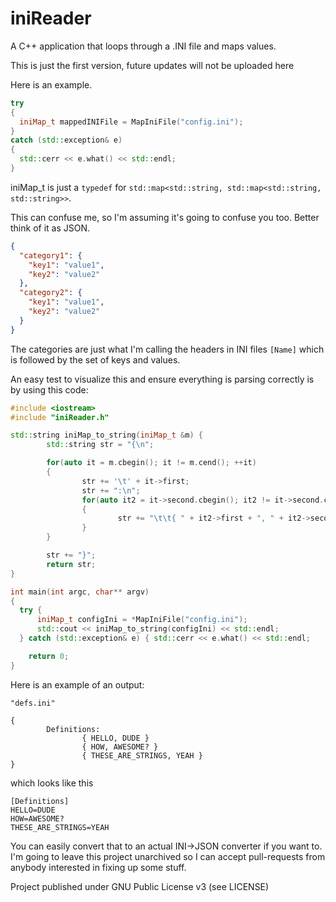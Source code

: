 # iniReader
A C++ application that loops through a .INI file and maps values.

This is just the first version, future updates will not be uploaded here

Here is an example.
```cpp
try
{
  iniMap_t mappedINIFile = MapIniFile("config.ini");
}
catch (std::exception& e)
{
  std::cerr << e.what() << std::endl;
}
```

iniMap_t is just a `typedef` for `std::map<std::string, std::map<std::string, std::string>>`.

This can confuse me, so I'm assuming it's going to confuse you too. Better think of it as JSON.

```json
{
  "category1": {
    "key1": "value1",
    "key2": "value2"
  },
  "category2": {
    "key1": "value1",
    "key2": "value2"
  }
}
```

The categories are just what I'm calling the headers in INI files `[Name]` which is followed by the set of keys and values.

An easy test to visualize this and ensure everything is parsing correctly is by using this code:

```cpp
#include <iostream>
#include "iniReader.h"

std::string iniMap_to_string(iniMap_t &m) {
        std::string str = "{\n";

        for(auto it = m.cbegin(); it != m.cend(); ++it)
        {
                str += '\t' + it->first;
                str += ":\n";
                for(auto it2 = it->second.cbegin(); it2 != it->second.cend(); ++it2)
                {
                        str += "\t\t{ " + it2->first + ", " + it2->second + " }\n";
                }
        }

        str += "}";
        return str;
}

int main(int argc, char** argv)
{
  try {
	  iniMap_t configIni = *MapIniFile("config.ini");
	  std::cout << iniMap_to_string(configIni) << std::endl;
  } catch (std::exception& e) { std::cerr << e.what() << std::endl;

	return 0;
}
```

Here is an example of an output:

```
"defs.ini"

{
        Definitions:
                { HELLO, DUDE }
                { HOW, AWESOME? }
                { THESE_ARE_STRINGS, YEAH }
}
```

which looks like this

```
[Definitions]
HELLO=DUDE
HOW=AWESOME?
THESE_ARE_STRINGS=YEAH
```

You can easily convert that to an actual INI->JSON converter if you want to. I'm going to leave this project unarchived so I can accept pull-requests from anybody interested in fixing up some stuff.

Project published under GNU Public License v3 (see LICENSE)
